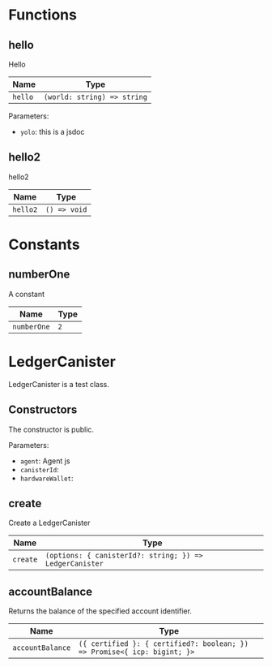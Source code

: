 # Functions

## hello

Hello

| Name | Type |
| ---------- | ---------- |
| `hello` | `(world: string) => string` |

Parameters:

* `yolo`: this is a jsdoc


## hello2

hello2

| Name | Type |
| ---------- | ---------- |
| `hello2` | `() => void` |


# Constants

## numberOne

A constant

| Name | Type |
| ---------- | ---------- |
| `numberOne` | `2` |


# LedgerCanister

LedgerCanister is a test class.

## Constructors

The constructor is public.

Parameters:

* `agent`: Agent js
* `canisterId`: 
* `hardwareWallet`: 


## create

Create a LedgerCanister

| Name | Type |
| ---------- | ---------- |
| `create` | `(options: { canisterId?: string; }) => LedgerCanister` |

## accountBalance

Returns the balance of the specified account identifier.

| Name | Type |
| ---------- | ---------- |
| `accountBalance` | `({ certified }: { certified?: boolean; }) => Promise<{ icp: bigint; }>` |

